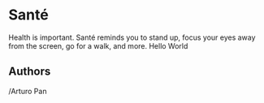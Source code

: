 # Santé
Health is important. Santé reminds you to stand up, focus your eyes away from the screen, go for a walk, and more.
Hello World
## Authors
/Arturo Pan

